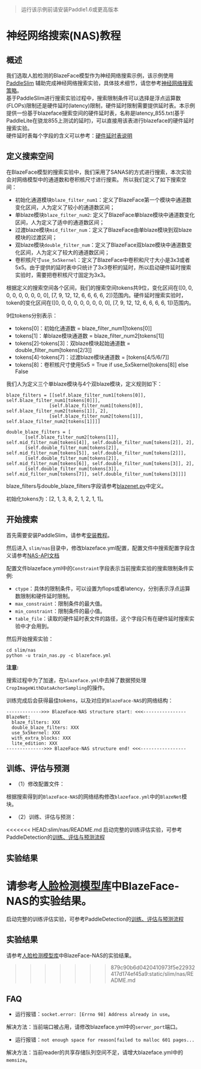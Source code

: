 >运行该示例前请安装Paddle1.6或更高版本

# 神经网络搜索(NAS)教程

## 概述

我们选取人脸检测的BlazeFace模型作为神经网络搜索示例，该示例使用[PaddleSlim](https://github.com/PaddlePaddle/PaddleSlim)
辅助完成神经网络搜索实验，具体技术细节，请您参考[神经网络搜索策略](https://github.com/PaddlePaddle/PaddleSlim/blob/develop/docs/zh_cn/quick_start/nas_tutorial.md)。<br>
基于PaddleSlim进行搜索实验过程中，搜索限制条件可以选择是浮点运算数(FLOPs)限制还是硬件延时(latency)限制，硬件延时限制需要提供延时表。本示例提供一份基于blazeface搜索空间的硬件延时表，名称是latency_855.txt(基于PaddleLite在骁龙855上测试的延时)，可以直接用该表进行blazeface的硬件延时搜索实验。<br>
硬件延时表每个字段的含义可以参考：[硬件延时表说明](https://github.com/PaddlePaddle/PaddleSlim/blob/develop/docs/zh_cn/api_cn/table_latency.md)


## 定义搜索空间
在BlazeFace模型的搜索实验中，我们采用了SANAS的方式进行搜索，本次实验会对网络模型中的通道数和卷积核尺寸进行搜索。
所以我们定义了如下搜索空间：
- 初始化通道模块`blaze_filter_num1`：定义了BlazeFace第一个模块中通道数变化区间，人为定义了较小的通道数区间；
- 单blaze模块`blaze_filter_num2`: 定义了BlazeFace单blaze模块中通道数变化区间，人为定义了适中的通道数区间；
- 过渡blaze模块`mid_filter_num`：定义了BlazeFace由单blaze模块到双blaze模块的过渡区间；
- 双blaze模块`double_filter_num`：定义了BlazeFace双blaze模块中通道数变化区间，人为定义了较大的通道数区间；
- 卷积核尺寸`use_5x5kernel`：定义了BlazeFace中卷积和尺寸大小是3x3或者5x5。由于提供的延时表中只统计了3x3卷积的延时，所以启动硬件延时搜索实验时，需要把卷积核尺寸固定为3x3。

根据定义的搜索空间各个区间，我们的搜索空间tokens共9位，变化区间在([0, 0, 0, 0, 0, 0, 0, 0, 0], [7, 9, 12, 12, 6, 6, 6, 6, 2])范围内。硬件延时搜索实验时，token的变化区间在([0, 0, 0, 0, 0, 0, 0, 0, 0], [7, 9, 12, 12, 6, 6, 6, 6, 1])范围内。

9位tokens分别表示：

- tokens[0]：初始化通道数 = blaze_filter_num1[tokens[0]]
- tokens[1]：单blaze模块通道数 = blaze_filter_num2[tokens[1]]
- tokens[2]-tokens[3]：双blaze模块起始通道数 = double_filter_num[tokens[2/3]]
- tokens[4]-tokens[7]：过渡blaze模块通道数 = [tokens[4/5/6/7]]
- tokens[8]：卷积核尺寸使用5x5 = True if use_5x5kernel[tokens[8]] else False

我们人为定义三个单blaze模块与4个双blaze模块，定义规则如下：
```
blaze_filters = [[self.blaze_filter_num1[tokens[0]], self.blaze_filter_num1[tokens[0]]],
                [self.blaze_filter_num1[tokens[0]], self.blaze_filter_num2[tokens[1]], 2],
                [self.blaze_filter_num2[tokens[1]], self.blaze_filter_num2[tokens[1]]]]

double_blaze_filters = [
       [self.blaze_filter_num2[tokens[1]], self.mid_filter_num[tokens[4]], self.double_filter_num[tokens[2]], 2],
       [self.double_filter_num[tokens[2]], self.mid_filter_num[tokens[5]], self.double_filter_num[tokens[2]]],
       [self.double_filter_num[tokens[2]], self.mid_filter_num[tokens[6]], self.double_filter_num[tokens[3]], 2],
       [self.double_filter_num[tokens[3]], self.mid_filter_num[tokens[7]], self.double_filter_num[tokens[3]]]]
```
blaze_filters与double_blaze_filters字段请参考[blazenet.py](https://github.com/PaddlePaddle/PaddleDetection/blob/develop/static/ppdet/modeling/backbones/blazenet.py)中定义。

初始化tokens为：[2, 1, 3, 8, 2, 1, 2, 1, 1]。

## 开始搜索
首先需要安装PaddleSlim，请参考[安装教程](https://paddlepaddle.github.io/PaddleSlim/#_2)。

然后进入 `slim/nas`目录中，修改blazeface.yml配置，配置文件中搜索配置字段含义请参考[NAS-API文档](https://github.com/PaddlePaddle/PaddleSlim/blob/develop/docs/zh_cn/api_cn/nas_api.rst)<br>

配置文件blazeface.yml中的`Constraint`字段表示当前搜索实验的搜索限制条件实例: <br>
- `ctype`：具体的限制条件，可以设置为flops或者latency，分别表示浮点运算数限制和硬件延时限制。
- `max_constraint`：限制条件的最大值。
- `min_constraint`：限制条件的最小值。
- `table_file`：读取的硬件延时表文件的路径，这个字段只有在硬件延时搜索实验中才会用到。

然后开始搜索实验：
```
cd slim/nas
python -u train_nas.py -c blazeface.yml
```
**注意:**

搜索过程中为了加速，在`blazeface.yml`中去掉了数据预处理`CropImageWithDataAchorSampling`的操作。

训练完成后会获得最佳tokens，以及对应的`BlazeFace-NAS`的网络结构：
```
------------->>> BlazeFace-NAS structure start: <<<----------------
BlazeNet:
  blaze_filters: XXX
  double_blaze_filters: XXX
  use_5x5kernel: XXX
  with_extra_blocks: XXX
  lite_edition: XXX
-------------->>> BlazeFace-NAS structure end! <<<-----------------
```

## 训练、评估与预测
- （1）修改配置文件：

根据搜索得到的`BlazeFace-NAS`的网络结构修改`blazeface.yml`中的`BlazeNet`模块。

- （2）训练、评估与预测：

<<<<<<< HEAD:slim/nas/README.md
启动完整的训练评估实验，可参考PaddleDetection的[训练、评估与预测流程](https://github.com/PaddlePaddle/PaddleDetection/blob/master/docs/tutorials/GETTING_STARTED_cn.md)

## 实验结果
请参考[人脸检测模型库](https://github.com/PaddlePaddle/PaddleDetection/blob/master/docs/featured_model/FACE_DETECTION.md)中BlazeFace-NAS的实验结果。
=======
启动完整的训练评估实验，可参考PaddleDetection的[训练、评估与预测流程](https://github.com/PaddlePaddle/PaddleDetection/blob/develop/static/docs/tutorials/GETTING_STARTED_cn.md)

## 实验结果
请参考[人脸检测模型库](https://github.com/PaddlePaddle/PaddleDetection/blob/develop/static/docs/featured_model/FACE_DETECTION.md)中BlazeFace-NAS的实验结果。
>>>>>>> 879c90b6d0420410973f5e22932417d174ef45a9:static/slim/nas/README.md

## FAQ
- 运行报错：`socket.error: [Errno 98] Address already in use`。

解决方法：当前端口被占用，请修改blazeface.yml中的`server_port`端口。

- 运行报错：`not enough space for reason[failed to malloc 601 pages...`

解决方法：当前reader的共享存储队列空间不足，请增大blazeface.yml中的`memsize`。
